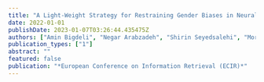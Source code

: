 ```yaml
---
title: "A Light-Weight Strategy for Restraining Gender Biases in Neural Rankers"
date: 2022-01-01
publishDate: 2023-01-07T03:26:44.435475Z
authors: ["Amin Bigdeli", "Negar Arabzadeh", "Shirin Seyedsalehi", "Morteza Zihayat", "Ebrahim Bagheri"]
publication_types: ["1"]
abstract: ""
featured: false
publication: "*European Conference on Information Retrieval (ECIR)*"
---
```


